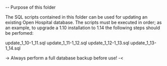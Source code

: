 -- Purpose of this folder

The SQL scripts contained in this folder can be used for updating an existing Open Hospital database.
The scripts must be executed in order; as an example, to upgrade a 1.10 installation to 1.14 the following steps should be perfomed:

update_1_10-1_11.sql
update_1_11-1_12.sql
update_1_12-1_13.sql
update_1_13-1_14.sql

-> Always perform a full database backup before use! -<
